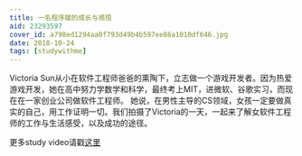 ```yaml
---
title: 一名程序媛的成长与感悟
aid: 23293597
cover_id: a798ed1294aa0f793d49b4b597ee86a1010df646.jpg
date: 2018-10-24
tags: [studywithme]
---
```

Victoria Sun从小在软件工程师爸爸的熏陶下，立志做一个游戏开发者。因为热爱游戏开发，她在高中努力学数学和科学，最终考上MIT，进微软、谷歌实习，而现在在一家创业公司做软件工程师。
她说，在男性主导的CS领域，女孩一定要做真实的自己，用工作证明一切。我们拍摄了Victoria的一天，一起来了解女软件工程师的工作与生活感受，以及成功的途径。


更多study video请戳[这里](https://wblearn.github.io/study-video/)
